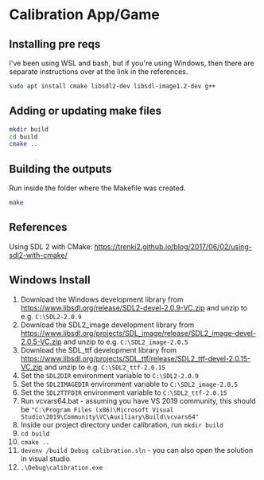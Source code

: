 # Calibration App/Game

## Installing pre reqs

I've been using WSL and bash, but if you're using Windows, then there are separate instructions over at the link in the references.

``` bash
sudo apt install cmake libsdl2-dev libsdl-image1.2-dev g++
```

## Adding or updating make files

``` bash
mkdir build
cd build
cmake ..
```

## Building the outputs

Run inside the folder where the Makefile was created.

``` bash
make
```

## References

Using SDL 2 with CMake: <https://trenki2.github.io/blog/2017/06/02/using-sdl2-with-cmake/>

## Windows Install

1. Download the Windows development library from <https://www.libsdl.org/release/SDL2-devel-2.0.9-VC.zip> and unzip to e.g. `C:\SDL2-2.0.9`
2. Download the SDL2_image development library from <https://www.libsdl.org/projects/SDL_image/release/SDL2_image-devel-2.0.5-VC.zip> and unzip to e.g. `C:\SDL2_image-2.0.5`
3. Download the SDL_ttf development library from <https://www.libsdl.org/projects/SDL_ttf/release/SDL2_ttf-devel-2.0.15-VC.zip> and unzip to e.g. `C:\SDL2_ttf-2.0.15`
4. Set the `SDL2DIR` environment variable to `C:\SDL2-2.0.9`
5. Set the `SDL2IMAGEDIR` environment variable to `C:\SDL2_image-2.0.5`
6. Set the `SDL2TTFDIR` environment variable to `C:\SDL2_ttf-2.0.15`
7. Run vcvars64.bat - assuming you have VS 2019 community, this should be `"C:\Program Files (x86)\Microsoft Visual Studio\2019\Community\VC\Auxiliary\Build\vcvars64"`
8. Inside our project directory under calibration, run `mkdir build`
9. `cd build`
10. `cmake ..`
11. `devenv /build Debug calibration.sln` - you can also open the solution in visual studio
12. `.\Debug\calibration.exe`
